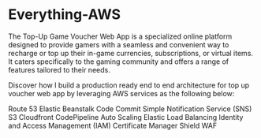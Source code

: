# Everything-AWS

The Top-Up Game Voucher Web App is a specialized online platform designed to provide gamers with a seamless and convenient way to recharge or top up their in-game currencies, subscriptions, or virtual items. It caters specifically to the gaming community and offers a range of features tailored to their needs.

Discover how I build a production ready end to end architecture for top up voucher web app by leveraging AWS services as the following below:

Route 53
Elastic Beanstalk
Code Commit
Simple Notification Service (SNS)
S3
Cloudfront
CodePipeline
Auto Scaling
Elastic Load Balancing
Identity and Access Management (IAM)
Certificate Manager
Shield
WAF

